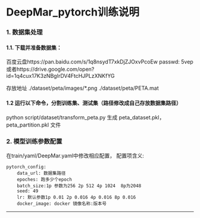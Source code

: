 # DeepMar_pytorch训练说明

### 1. 数据集处理

#### 1.1. 下载并准备数据集：
百度云盘https://pan.baidu.com/s/1q8nsydT7xkDjZJOxvPcoEw
passwd: 5vep
或者https://drive.google.com/open?id=1q4cux17K3zNBgIrDV4FtcHJPLzXNKfYG

存放地址
./dataset/peta/images/*.png
./dataset/peta/PETA.mat

#### 1.2 运行以下命令，分割训练集、测试集（路径修改成自己存放数据集路径）
python script/dataset/transform_peta.py 
生成 peta_dataset.pkl，peta_partition.pkl 文件

### 2. 模型训练参数配置

在train/yaml/DeepMar.yaml中修改相应配置， 配置项含义:

```
pytorch_config:
    data_url: 数据集路径
    epoches: 跑多少个epoch
    batch_size:1p 参数为256 2p 512 4p 1024  8p为2048
    seed: 49
    lr: 默认参数1p 0.01 2p 0.016 4p 0.016 8p 0.016
    docker_image: docker 镜像名称:版本号
```

------







    
